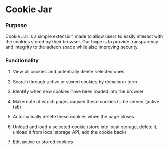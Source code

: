 # Cookie Jar

### Purpose

Cookie Jar is a simple extension made to allow users to easily interact with the cookies stored by their browser.
Our hope is to provide transparency and integrity to the adtech space while also improving security.

### Functionality

1. View all cookies and potentially delete selected ones

2. Search through active or stored cookies by domain or term

3. Identify when new cookies have been loaded into the browser

4. Make note of which pages caused these cookies to be served (active tab)

5. Automatically delete these cookies when the page closes

6. Unload and load a selected cookie (store into local storage, delete it, unload it from local storage API, add the cookie back)

7. Edit active or stored cookies
